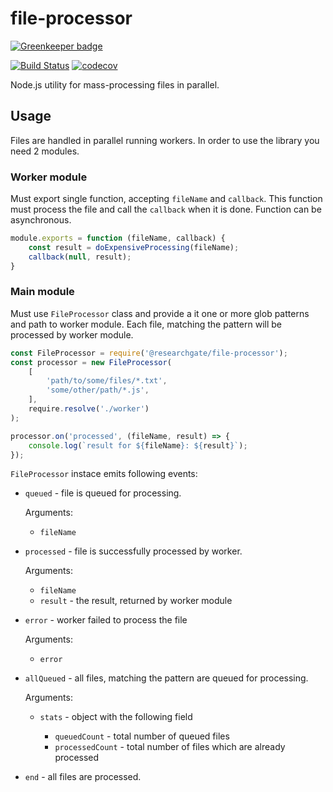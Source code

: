 # file-processor

[![Greenkeeper badge](https://badges.greenkeeper.io/researchgate/node-file-processor.svg)](https://greenkeeper.io/)

[![Build Status](https://travis-ci.org/researchgate/node-file-processor.svg?branch=master)](https://travis-ci.org/researchgate/node-file-processor)
[![codecov](https://codecov.io/gh/researchgate/node-file-processor/branch/master/graph/badge.svg)](https://codecov.io/gh/researchgate/node-file-processor)

Node.js utility for mass-processing files in parallel.

## Usage

Files are handled in parallel running workers. In order to use the library you
need 2 modules.

### Worker module

Must export single function, accepting `fileName` and `callback`. This function
must process the file and call the `callback` when it is done. Function can be
asynchronous.


```js
module.exports = function (fileName, callback) {
    const result = doExpensiveProcessing(fileName);
    callback(null, result); 
}
```

### Main module

Must use `FileProcessor` class and provide a it one or more glob patterns and
path to worker module. Each file, matching the pattern will be processed by
worker module.

```js
const FileProcessor = require('@researchgate/file-processor');
const processor = new FileProcessor(
    [
        'path/to/some/files/*.txt',
        'some/other/path/*.js',
    ],
    require.resolve('./worker')
);

processor.on('processed', (fileName, result) => {
    console.log(`result for ${fileName}: ${result}`);
});
```

`FileProcessor` instace emits following events:

* `queued` - file is queued for processing.
  
  Arguments:

    * `fileName`


* `processed` - file is successfully processed by worker.

  Arguments:

    * `fileName`
    * `result` - the result, returned by worker module 

* `error` - worker failed to process the file

  Arguments:

    * `error`

* `allQueued` - all files, matching the pattern are queued for processing.

  Arguments:

    * `stats` - object with the following field
      
      * `queuedCount` - total number of queued files
      * `processedCount` - total number of files which are already processed

* `end` - all files are processed.
